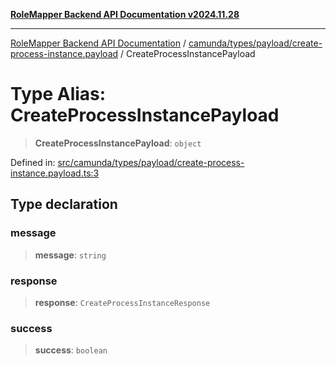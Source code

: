 [**RoleMapper Backend API Documentation v2024.11.28**](../../../../../README.md)

***

[RoleMapper Backend API Documentation](../../../../../modules.md) / [camunda/types/payload/create-process-instance.payload](../README.md) / CreateProcessInstancePayload

# Type Alias: CreateProcessInstancePayload

> **CreateProcessInstancePayload**: `object`

Defined in: [src/camunda/types/payload/create-process-instance.payload.ts:3](https://github.com/FlowCraft-AG/RoleMapper/blob/da8087f9c63e7aa49e7a655f3f13ecbe5687d6eb/backend/src/camunda/types/payload/create-process-instance.payload.ts#L3)

## Type declaration

### message

> **message**: `string`

### response

> **response**: `CreateProcessInstanceResponse`

### success

> **success**: `boolean`
